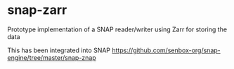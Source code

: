 # snap-zarr
Prototype implementation of a SNAP reader/writer using Zarr for storing the data

This has been integrated into SNAP https://github.com/senbox-org/snap-engine/tree/master/snap-znap

